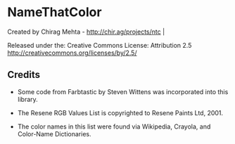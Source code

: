 # NameThatColor
Created by Chirag Mehta - http://chir.ag/projects/ntc       |

Released under the: Creative Commons License:
Attribution 2.5 http://creativecommons.org/licenses/by/2.5/

## Credits

* Some code from Farbtastic by Steven Wittens was incorporated into this library.

* The Resene RGB Values List is copyrighted to Resene Paints Ltd, 2001.
* The color names in this list were found via Wikipedia, Crayola, and Color-Name Dictionaries.
